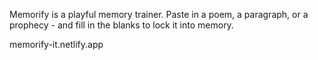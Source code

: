 Memorify is a playful memory trainer. Paste in a poem, a paragraph, or a prophecy - and fill in the blanks to lock it into memory.

memorify-it.netlify.app
